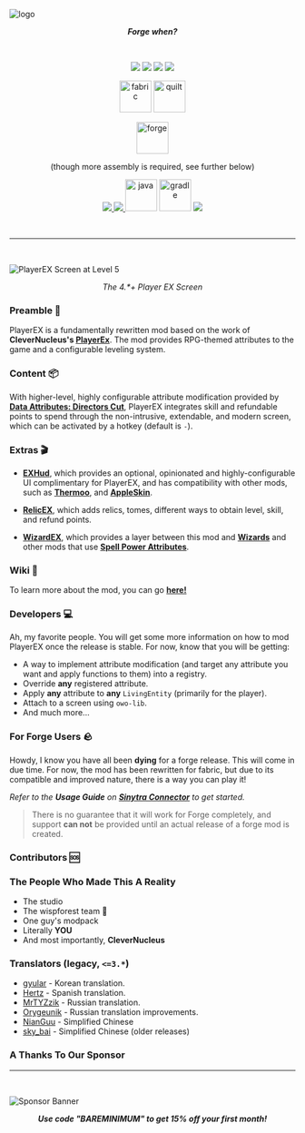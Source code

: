![logo](https://cdn.modrinth.com/data/cached_images/f8dd730cf295dc3a449337df81cc47e010eddf3e.png)

<p align="center"><b><i>Forge when?</i></b></p>

</br>

<p align="center">
    <img src="https://img.shields.io/badge/MIT-MIT?style=for-the-badge&label=LICENCE&labelColor=582b11&color=a48350&link=https%3A%2F%2Fgithub.com%2FBareMinimumStudios%2Fplayerex%2Fblob%2F1.20.1%2Fmain%2FLICENSEe">
    <img src="https://img.shields.io/github/stars/BareMinimumStudios/playerex?style=for-the-badge&logo=github&color=faa526&link=https%3A%2F%2Fgithub.com%2FBareMinimumStudios%2Fplayerex%2Fstargazers">
    <img src="https://img.shields.io/github/forks/BareMinimumStudios/playerex?style=for-the-badge&logo=github&color=fa9256&link=https%3A%2F%2Fgithub.com%2FBareMinimumStudios%2Fplayerex%2Fforks">
    <img src="https://img.shields.io/github/issues/BareMinimumStudios/playerex?style=for-the-badge&logo=github&label=ISSUES&link=https%3A%2F%2Fgithub.com%2FBareMinimumStudios%2Fplayerex%2Fissues">  
</p>

<p align="center">
    <img alt="fabric" height="56" src="https://cdn.jsdelivr.net/npm/@intergrav/devins-badges@3/assets/cozy/supported/fabric_vector.svg">
    <img alt="quilt" height="56" src="https://cdn.jsdelivr.net/npm/@intergrav/devins-badges@3/assets/cozy/supported/quilt_vector.svg">
</p>

<p align="center">
    <img alt="forge" height="56" src="https://cdn.jsdelivr.net/npm/@intergrav/devins-badges@3/assets/cozy/supported/forge_vector.svg">
</p>
<p align="center">(though more assembly is required, see further below)</p>

<p align="center">
    <a href="https://bareminimumstudios.github.io/Bare-Minimum-Docs/">
        <img src="https://cdn.jsdelivr.net/npm/@intergrav/devins-badges@3/assets/cozy/documentation/generic_vector.svg">
    </a>
    <a href="https://github.com/BareMinimumStudios/playerex">
        <img src="https://cdn.jsdelivr.net/npm/@intergrav/devins-badges@3/assets/cozy/available/github_vector.svg">
    </a>
    <img alt="java" height="56" src="https://cdn.jsdelivr.net/npm/@intergrav/devins-badges@3/assets/cozy/built-with/java_vector.svg">
    <img alt="gradle" height="56" src="https://cdn.jsdelivr.net/npm/@intergrav/devins-badges@3/assets/cozy/built-with/gradle_vector.svg">
    <a href="https://discord.gg/pcRw79hwey">
        <img src="https://cdn.jsdelivr.net/npm/@intergrav/devins-badges@3/assets/cozy/social/discord-plural_vector.svg">
    </a>
</p>
</br>

_________________

</br>

![PlayerEX Screen at Level 5](https://cdn.modrinth.com/data/cached_images/a1932f9482b132e06b75717be8e060149b275b94.png)
<p align="center"><i>The 4.*+ Player EX Screen</i></p>

### Preamble 📝

PlayerEX is a fundamentally rewritten mod based on the work of **CleverNucleus's [PlayerEx](https://modrinth.com/mod/playerex)**. The mod provides RPG-themed attributes to the game and a configurable leveling system.

### Content 📦

With higher-level, highly configurable attribute modification provided by **[Data Attributes: Directors Cut](https://www.curseforge.com/minecraft/mc-mods/data-attributes-directors-cut)**, PlayerEX integrates skill and refundable points to spend through the non-intrusive, extendable, and modern screen, which can be activated by a hotkey (default is `-`).

### Extras 🎬

- **[EXHud](https://modrinth.com/mod/exhud-directors-cut)**, which provides an optional, opinionated and highly-configurable UI complimentary for PlayerEX, and has compatibility with other mods, such as [**Thermoo**](https://modrinth.com/mod/thermoo), and [**AppleSkin**](https://modrinth.com/mod/appleskin).

- **[RelicEX](https://modrinth.com/mod/relicex-directors-cut)**, which adds relics, tomes, different ways to obtain level, skill, and refund points.

- **[WizardEX](https://modrinth.com/mod/wizardex-directors-cut)**, which provides a layer between this mod and **[Wizards](https://modrinth.com/mod/wizards)** and other mods that use **[Spell Power Attributes](https://modrinth.com/mod/spell-power)**.

### Wiki 📑

To learn more about the mod, you can go **[here!](https://bareminimumstudios.github.io/Bare-Minimum-Docs/)**

### Developers 💻

Ah, my favorite people. You will get some more information on how to mod PlayerEX once the release is stable. For now, know that you will be getting:

- A way to implement attribute modification (and target any attribute you want and apply functions to them) into a registry.
- Override **any** registered attribute.
- Apply **any** attribute to **any** `LivingEntity` (primarily for the player).
- Attach to a screen using `owo-lib`.
- And much more...

### For Forge Users 🪨

Howdy, I know you have all been **dying** for a forge release. This will come in due time. For now, the mod has been rewritten for fabric, but due to its compatible and improved nature, there is a way you can play it!

*Refer to the **Usage Guide** on [**Sinytra Connector**](https://modrinth.com/mod/connector) to get started.*

> There is no guarantee that it will work for Forge completely, and support **can not** be provided until an actual release of a forge mod is created.

### Contributors 🆘

### The People Who Made This A Reality

- The studio
- The wispforest team 💖
- One guy's modpack
- Literally **YOU**
- And most importantly, **CleverNucleus**

### Translators (legacy, `<=3.*`)

- [gyular](https://github.com/gyular) - Korean translation.
- [Hertz](https://github.com/elhertz) - Spanish translation.
- [MrTYZzik](https://github.com/MrTYZzik) - Russian translation.
- [Orygeunik](https://github.com/Orygeunik) - Russian translation improvements.
- [NianGuu](https://github.com/NianGuu) - Simplified Chinese
- [sky_bai](https://github.com/a1640727878) - Simplified Chinese (older releases)

### A Thanks To Our Sponsor

---

</br>

<p><img src="https://i.imgur.com/V38aMzY.png" alt="Sponsor Banner"/></p>
<p align="center">
    <i><b>Use code &quot;BAREMINIMUM&quot; to get 15% off your first month!</b></i>
</p>
